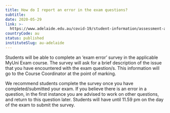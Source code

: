 ```yaml
---
title: How do I report an error in the exam questions?
subtitle: 
date: 2020-05-29
link: >-
  https://www.adelaide.edu.au/covid-19/student-information/assessment-and-grades
countryCode: au
status: published
instituteSlug: au-adelaide
---
```

Students will be able to complete an ‘exam error’ survey in the applicable MyUni Exam course. The survey will ask for a brief description of the issue that you have encountered with the exam question/s. This information will go to the Course Coordinator at the point of marking.

We recommend students complete the survey once you have completed/submitted your exam. If you believe there is an error in a question, in the first instance you are advised to work on other questions, and return to this question later. Students will have until 11.59 pm on the day of the exam to submit the survey.
